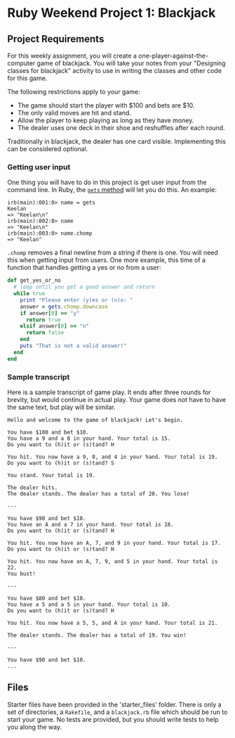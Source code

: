 # Ruby Weekend Project 1: Blackjack


## Project Requirements
For this weekly assignment, you will create a one-player-against-the-computer game of blackjack. You will take your notes from your "Designing classes for blackjack" activity to use in writing the classes and other code for this game.

The following restrictions apply to your game:

* The game should start the player with $100 and bets are $10.
* The only valid moves are hit and stand.
* Allow the player to keep playing as long as they have money.
* The dealer uses one deck in their shoe and reshuffles after each round.

Traditionally in blackjack, the dealer has one card visible. Implementing this can be considered optional.

### Getting user input

One thing you will have to do in this project is get user input from the command line. In Ruby, the [`gets` method](https://ruby-doc.org/core-2.4.1/Kernel.html#method-i-gets) will let you do this. An example:

```irb
irb(main):001:0> name = gets
Keelan
=> "Keelan\n"
irb(main):002:0> name
=> "Keelan\n"
irb(main):003:0> name.chomp
=> "Keelan"
```

`.chomp` removes a final newline from a string if there is one. You will need this when getting input from users. One more example, this time of a function that handles getting a yes or no from a user:

```ruby
def get_yes_or_no
  # loop until you get a good answer and return
  while true
    print "Please enter (y)es or (n)o: "
    answer = gets.chomp.downcase
    if answer[0] == "y"
      return true
    elsif answer[0] == "n"
      return false
    end
    puts "That is not a valid answer!"
  end
end
```

### Sample transcript

Here is a sample transcript of game play. It ends after three rounds for brevity, but would continue in actual play.
Your game does not have to have the same text, but play will be similar.

```
Hello and welcome to the game of blackjack! Let's begin.

You have $100 and bet $10.
You have a 9 and a 8 in your hand. Your total is 15.
Do you want to (h)it or (s)tand? H

You hit. You now have a 9, 8, and 4 in your hand. Your total is 19.
Do you want to (h)it or (s)tand? S

You stand. Your total is 19.

The dealer hits.
The dealer stands. The dealer has a total of 20. You lose!

---

You have $90 and bet $10.
You have an A and a 7 in your hand. Your total is 18.
Do you want to (h)it or (s)tand? H

You hit. You now have an A, 7, and 9 in your hand. Your total is 17.
Do you want to (h)it or (s)tand? H

You hit. You now have an A, 7, 9, and 5 in your hand. Your total is 22.
You bust!

---

You have $80 and bet $10.
You have a 5 and a 5 in your hand. Your total is 10.
Do you want to (h)it or (s)tand? H

You hit. You now have a 5, 5, and A in your hand. Your total is 21.

The dealer stands. The dealer has a total of 19. You win!

---

You have $90 and bet $10.
...
```

## Files

Starter files have been provided in the 'starter\_files' folder. There is only a set of directories, a `Rakefile`, and a `blackjack.rb` file which should be run to start your game. No tests are provided, but you should write tests to help you along the way.
